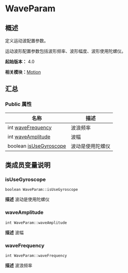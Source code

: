 # WaveParam


## 概述

定义运动波配置参数。

运动波形配置参数包括波形频率、波形幅度、波形使用陀螺仪。

**起始版本：** 4.0

**相关模块：**[Motion](_motion_v11.md)


## 汇总


### Public 属性

| 名称 | 描述 | 
| -------- | -------- |
| int [waveFrequency](#wavefrequency) | 波浪频率  | 
| int [waveAmplitude](#waveamplitude) | 波幅  | 
| boolean [isUseGyroscope](#isusegyroscope) | 波动是使用陀螺仪  | 


## 类成员变量说明


### isUseGyroscope

```
boolean WaveParam::isUseGyroscope
```
**描述**
波动是使用陀螺仪


### waveAmplitude

```
int WaveParam::waveAmplitude
```
**描述**
波幅


### waveFrequency

```
int WaveParam::waveFrequency
```
**描述**
波浪频率

